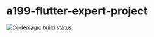 # a199-flutter-expert-project
[![Codemagic build status](https://api.codemagic.io/apps/6204a1b677f79cdfd287382d/6204a1b677f79cdfd287382c/status_badge.svg)](https://codemagic.io/apps/6204a1b677f79cdfd287382d/6204a1b677f79cdfd287382c/latest_build)
